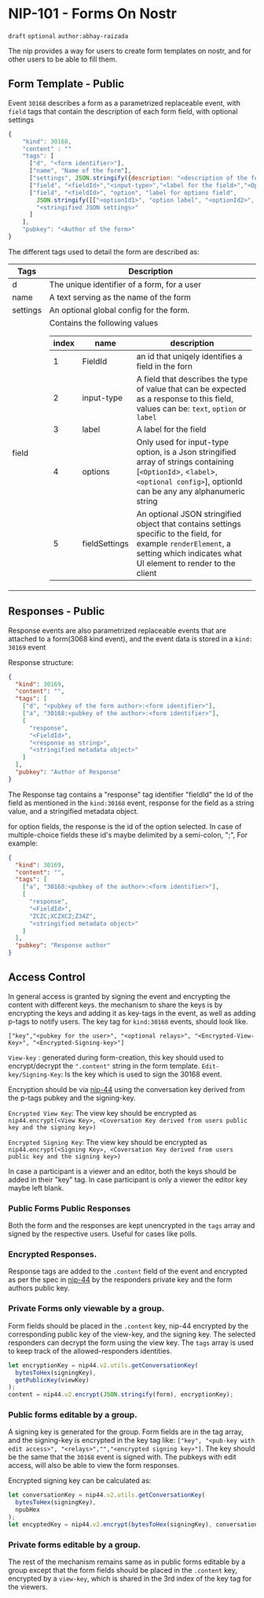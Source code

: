 # NIP-101 - Forms On Nostr

`draft` `optional` `author:abhay-raizada`

The nip provides a way for users to create form templates on nostr, and for other users to be able to fill them.

## Form Template - Public

Event `30168` describes a form as a parametrized replaceable event, with `field` tags that contain the description of each form field, with optional settings

```js
{
    "kind": 30168,
    "content" : ""
    "tags": [
      ["d", "<form identifier>"],
      ["name", "Name of the form"],
      ["settings", JSON.stringify({description: "<description of the form."})],
      ["field", "<fieldId>","<input-type>","<label for the field>","<Options (for option type)>", "<stringified JSON settings>"],
      ["field", "<fieldId>", "option", "label for options field",
        JSON.stringify([["<optionId1>", "option label", "<optionId2>", "option label"]]),
        "<stringified JSON settings>"
      ]
    ],
    "pubkey": "<Author of the form>"
}
```

The different tags used to detail the form are described as:

| Tags     | Description                                                                                                                                                                                                                                                                                                                                                                                                                                                                                                                                                                                                                                                                                                                                                                                                                                                                                                         |
| -------- | ------------------------------------------------------------------------------------------------------------------------------------------------------------------------------------------------------------------------------------------------------------------------------------------------------------------------------------------------------------------------------------------------------------------------------------------------------------------------------------------------------------------------------------------------------------------------------------------------------------------------------------------------------------------------------------------------------------------------------------------------------------------------------------------------------------------------------------------------------------------------------------------------------------------- |
| d        | The unique identifier of a form, for a user                                                                                                                                                                                                                                                                                                                                                                                                                                                                                                                                                                                                                                                                                                                                                                                                                                                                         |
| name     | A text serving as the name of the form                                                                                                                                                                                                                                                                                                                                                                                                                                                                                                                                                                                                                                                                                                                                                                                                                                                                              |
| settings | An optional global config for the form.                                                                                                                                                                                                                                                                                                                                                                                                                                                                                                                                                                                                                                                                                                                                                                                                                                                                             |
| field    | Contains the following values<table><tr><th>index</th><th>name</th><th>description</th></tr><tbody><tr><td>1</td><td>FieldId</td><td>an id that uniqely identifies a field in the forn</td></tr><tr><td>2</td><td>input-type</td><td>A field that describes the type of value that can be expected as a response to this field, values can be: `text`, `option` or `label`</td></tr><tr><td>3</td><td>label</td><td>A label for the field</td></tr><tr><td>4</td><td>options</td> <td>Only used for input-type option, is a Json stringified array of strings containing [`<OptionId`>, <`label`>, `<optional config>`], optionId can be any any alphanumeric string </td> </tr><tr><td>5</td><td>fieldSettings</td><td>An optional JSON stringified object that contains settings specific to the field, for example `renderElement`, a setting which indicates what UI element to render to the client </td></tr> |

</tbody></table>

## Responses - Public

Response events are also parametrized replaceable events that are attached to a form(3068 kind event), and the event data is stored in a `kind: 30169` event

Response structure:

```json
{
  "kind": 30169,
  "content": "",
  "tags": [
    ["d", "<pubkey of the form author>:<form identifier>"],
    ["a", "30168:<pubkey of the author>:<form identifier>"],
    [
      "response",
      "<FieldId>",
      "<response as string>",
      "<stringified metadata object>"
    ]
  ],
  "pubkey": "Author of Response"
}
```

The Response tag contains a "response" tag identifier "fieldId" the Id of the field as mentioned in the `kind:30168` event, response for the field as a string value, and a stringified metadata object.

for option fields, the response is the id of the option selected. In case of multiple-choice fields these id's maybe delimited by a semi-colon, ";", For example:

```json
{
  "kind": 30169,
  "content": "",
  "tags": [
    ["a", "30168:<pubkey of the author>:<form identifier>"],
    [
      "response",
      "<FieldId>",
      "ZCZC;XCZXCZ;Z34Z",
      "<stringified metadata object>"
    ]
  ],
  "pubkey": "Response author"
}
```

## Access Control

In general access is granted by signing the event and encrypting the content with different keys.
the mechanism to share the keys is by encrypting the keys and adding it as key-tags in the event, as well as adding p-tags to notify users.
The key tag for `kind:30168` events, should look like.

`["key","<pubkey for the user>", "<optional relays>", "<Encrypted-View-Key>", "<Encrypted-Signing-key>"]`

`View-key` : generated during form-creation, this key should used to encrypt/decrypt the `".content"` string in the form template.
`Edit-key/Signing-Key`: Is the key which is used to sign the 30168 event.

Encryption should be via [nip-44](./44.md) using the conversation key derived from the p-tags pubkey and the signing-key.

`Encrypted View Key`: The view key should be encrypted as `nip44.encrypt(<View Key>, <Coversation Key derived from users public key and the signing key>)`

`Encrypted Signing Key`: The view key should be encrypted as `nip44.encrypt(<Signing Key>, <Coversation Key derived from users public key and the signing key>)`

In case a participant is a viewer and an editor, both the keys should be added in their "key" tag.
In case participant is only a viewer the editor key maybe left blank.

### Public Forms Public Responses

Both the form and the responses are kept unencrypted in the `tags` array and signed by the respective users. Useful for cases like polls.

### Encrypted Responses.

Response tags are added to the `.content` field of the event and encrypted as per the spec in [nip-44](./44.md) by the responders private key and the form authors public key.

### Private Forms only viewable by a group.

Form fields should be placed in the `.content` key, nip-44 encrypted by the corresponding public key of the view-key, and the signing key. The selected responders can decrypt the form using the view key. The `tags` array is used to keep track of the allowed-responders identities.

```js
let encryptionKey = nip44.v2.utils.getConversationKey(
  bytesToHex(signingKey),
  getPublicKey(viewKey)
);
content = nip44.v2.encrypt(JSON.stringify(form), encryptionKey);
```

### Public forms editable by a group.

A signing key is generated for the group.
Form fields are in the tag array, and the signing-key is encrypted in the key tag like:
`["key", "<pub-key with edit access>", "<relays>","","<encrypted signing key>"]`.
The key should be the same that the `30168` event is signed with.
The pubkeys with edit access, will also be able to view the form responses.

Encrypted signing key can be calculated as:

```js
let conversationKey = nip44.v2.utils.getConversationKey(
  bytesToHex(signingKey),
  npubHex
);
let encyptedKey = nip44.v2.encrypt(bytesToHex(signingKey), conversationKey);
```

### Private forms editable by a group.

The rest of the mechanism remains same as in public forms editable by a group except that the
form fields should be placed in the `.content` key, encrypted by a `view-key`, which is shared in the 3rd index of the key tag for the viewers.
